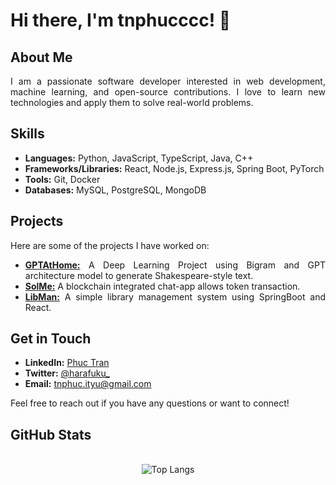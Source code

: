 <!--
**tnphucccc/tnphucccc** is a ✨ _special_ ✨ repository because its `README.md` (this file) appears on your GitHub profile.

Here are some ideas to get you started:

- 🔭 I’m currently working on ...
- 🌱 I’m currently learning ...
- 👯 I’m looking to collaborate on ...
- 🤔 I’m looking for help with ...
- 💬 Ask me about ...
- 📫 How to reach me: ...
- 😄 Pronouns: ...
- ⚡ Fun fact: ...
-->

# Hi there, I'm tnphucccc! 👋

## About Me

<p style="text-align: justify;">I am a passionate software developer interested in web development, machine learning, and open-source contributions. I love to learn new technologies and apply them to solve real-world problems.</p>

## Skills

<ul style="text-align: justify;">
  <li><strong>Languages:</strong> Python, JavaScript, TypeScript, Java, C++</li>
  <li><strong>Frameworks/Libraries:</strong> React, Node.js, Express.js, Spring Boot, PyTorch</li>
  <li><strong>Tools:</strong> Git, Docker</li>
  <li><strong>Databases:</strong> MySQL, PostgreSQL, MongoDB</li>
</ul>

## Projects

<p style="text-align: justify;">Here are some of the projects I have worked on:</p>

<ul style="text-align: justify;">
  <li><strong><a href="https://github.com/tnphucccc/GPTAtHome">GPTAtHome:</a></strong> A Deep Learning Project using Bigram and GPT architecture model to generate Shakespeare-style text.</li>
  <li><strong><a href="https://github.com/tnphucccc/SolMe">SolMe:</a></strong> A blockchain integrated chat-app allows token transaction.</li>
  <li><strong><a href="https://github.com/tnphucccc/LibMan">LibMan:</a></strong> A simple library management system using SpringBoot and React.</li>
</ul>

## Get in Touch

<ul style="text-align: justify;">
  <li><strong>LinkedIn:</strong> <a href="https://www.linkedin.com/in/phuc-tran-hcmiu/">Phuc Tran</a></li>
  <li><strong>Twitter:</strong> <a href="https://twitter.com/harafuku_">@harafuku_</a></li>
  <li><strong>Email:</strong> <a href="mailto:tnphuc.ityu@gmail.com">tnphuc.ityu@gmail.com</a></li>
</ul>

<p style="text-align: justify;">Feel free to reach out if you have any questions or want to connect!</p>

## GitHub Stats

<div align="center">
  <br />
  <img src="https://github-readme-stats.vercel.app/api/top-langs/?username=tnphucccc&size_weight=0.3&count_weight=0.7&hide=css&layout=compact&theme=ayu-mirage" alt="Top Langs">
</div>
